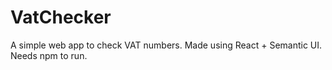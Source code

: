 # VatChecker

A simple web app to check VAT numbers. Made using React + Semantic UI. Needs npm to run.
